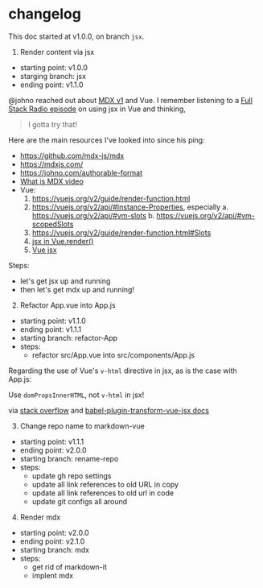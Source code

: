 # changelog

This doc started at v1.0.0, on branch `jsx`.

1. Render content via jsx

- starting point: v1.0.0
- starging branch: jsx
- ending point: v1.1.0

@johno reached out about [MDX v1](https://github.com/mdx-js/mdx) and Vue. I remember listening to a [Full Stack Radio episode](http://www.fullstackradio.com/90) on using jsx in Vue and thinking,

> I gotta try that!

Here are the main resources I've looked into since his ping:

- https://github.com/mdx-js/mdx
- https://mdxjs.com/
- https://johno.com/authorable-format
- [What is MDX video](https://www.youtube.com/watch?v=d2sQiI5NFAM&list=PLV5CVI1eNcJgCrPH_e6d57KRUTiDZgs0u)
- Vue:
  1. https://vuejs.org/v2/guide/render-function.html
  2. https://vuejs.org/v2/api/#Instance-Properties, especially
     a. https://vuejs.org/v2/api/#vm-slots
     b. https://vuejs.org/v2/api/#vm-scopedSlots
  3. https://vuejs.org/v2/guide/render-function.html#Slots
  4. [jsx in Vue.render()](https://vuejs.org/v2/guide/render-function.html#JSX)
  5. [Vue jsx](https://github.com/vuejs/jsx)

Steps:

- let's get jsx up and running
- then let's get mdx up and running!

2. Refactor App.vue into App.js

- starting point: v1.1.0
- ending point: v1.1.1
- starting branch: refactor-App
- steps:
  - refactor src/App.vue into src/components/App.js

Regarding the use of Vue's `v-html` directive in jsx, as is the case with App.js:

Use `domPropsInnerHTML`, not `v-html` in jsx!

via [stack overflow](https://stackoverflow.com/a/50002981/2145103) and [babel-plugin-transform-vue-jsx docs](https://github.com/vuejs/babel-plugin-transform-vue-jsx#difference-from-react-jsx)

3. Change repo name to markdown-vue

- starting point: v1.1.1
- ending point: v2.0.0
- starting branch: rename-repo
- steps:
  - update gh repo settings
  - update all link references to old URL in copy
  - update all link references to old url in code
  - update git configs all around

4. Render mdx

- starting point: v2.0.0
- ending point: v2.1.0
- starting branch: mdx
- steps:
  - get rid of markdown-it
  - implent mdx
